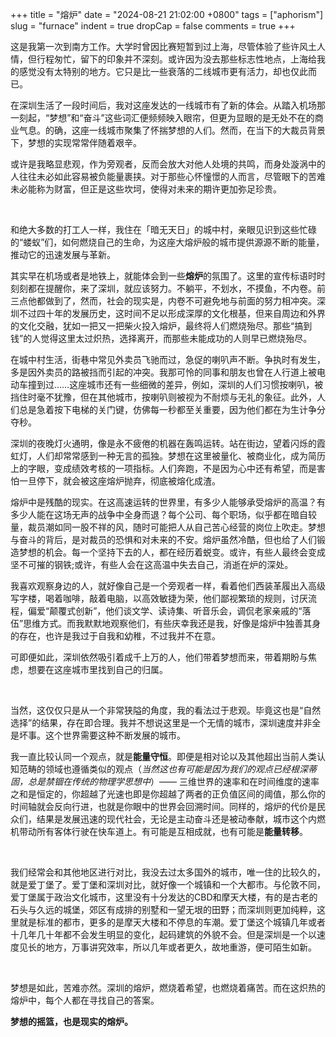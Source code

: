 +++
title = "熔炉"
date = "2024-08-21 21:02:00 +0800"
tags = ["aphorism"]
slug = "furnace"
indent = true
dropCap = false
comments = true
+++

<!-- [^1]![1921.jpg](/images/1921.jpg) -->

这是我第一次到南方工作。大学时曾因比赛短暂到过上海，尽管体验了些许风土人情，但行程匆忙，留下的印象并不深刻。或许因为没去那些标志性地点，上海给我的感觉没有太特别的地方。它只是比一些衰落的二线城市更有活力，却也仅此而已。 

在深圳生活了一段时间后，我对这座发达的一线城市有了新的体会。从踏入机场那一刻起，“梦想”和“奋斗”这些词汇便频频映入眼帘，但更为显眼的是无处不在的商业气息。的确，这座一线城市聚集了怀揣梦想的人们。然而，在当下的大裁员背景下，梦想的实现常常伴随着艰辛。

或许是我略显悲观，作为旁观者，反而会放大对他人处境的共鸣，而身处漩涡中的人往往未必如此容易被负能量裹挟。对于那些心怀憧憬的人而言，尽管眼下的苦难未必能称为财富，但正是这些坎坷，使得对未来的期许更加弥足珍贵。

</br>

和绝大多数的打工人一样，我住在「暗无天日」的城中村，亲眼见识到这些忙碌的“蝼蚁”们，如何燃烧自己的生命，为这座大熔炉般的城市提供源源不断的能量，推动它的迅速发展与革新。

其实早在机场或者是地铁上，就能体会到一些**熔炉**的氛围了。这里的宣传标语时时刻刻都在提醒你，来了深圳，就应该努力。不躺平，不划水，不摸鱼，不内卷。前三点他都做到了，然而，社会的现实是，内卷不可避免地与前面的努力相冲突。深圳不过四十年的发展历史，这时间不足以形成深厚的文化根基，但来自周边和外界的文化交融，犹如一把又一把柴火投入熔炉，最终将人们燃烧殆尽。那些“搞到钱”的人觉得这里太过炽热，选择离开，而那些未能成功的人则早已燃烧殆尽。

在城中村生活，街巷中常见外卖员飞驰而过，急促的喇叭声不断。争执时有发生，多是因外卖员的路被挡而引起的冲突。我那可怜的同事和朋友也曾在人行道上被电动车撞到过……这座城市还有一些细微的差异，例如，深圳的人们习惯按喇叭，被挡住时毫不犹豫，但在其他城市，按喇叭则被视为不耐烦与无礼的象征。此外，人们总是急着按下电梯的关门键，仿佛每一秒都至关重要，因为他们都在为生计争分夺秒。

深圳的夜晚灯火通明，像是永不疲倦的机器在轰鸣运转。站在街边，望着闪烁的霞虹灯，人们却常常感到一种无言的孤独。梦想在这里被量化、被商业化，成为简历上的字眼，变成绩效考核的一项指标。人们奔跑，不是因为心中还有希望，而是害怕一旦停下，就会被这座熔炉抛弃，彻底被熔化成渣。

熔炉中是残酷的现实。在这高速运转的世界里，有多少人能够承受熔炉的高温？有多少人能在这场无声的战争中全身而退？每个公司、每个职场，似乎都在暗自较量，裁员潮如同一股不祥的风，随时可能把人从自己苦心经营的岗位上吹走。梦想与奋斗的背后，是对裁员的恐惧和对未来的不安。熔炉虽然冷酷，但也给了人们锻造梦想的机会。每一个坚持下去的人，都在经历着蜕变。或许，有些人最终会变成坚不可摧的钢铁;或许，有些人会在这高温中失去自己，消逝在炉的深处。

我喜欢观察身边的人，就好像自己是一个旁观者一样，看着他们西装革履出入高级写字楼，喝着咖啡，敲着电脑，以高效敏捷为荣，他们鄙视繁琐的规则，讨厌流程，偏爱“颠覆式创新”，他们谈文学、读诗集、听音乐会，调侃老家亲戚的“落伍”思维方式。而我默默地观察他们，有些庆幸我还是我，好像是熔炉中独善其身的存在，也许是我过于自我和幼稚，不过我并不在意。  

可即便如此，深圳依然吸引着成千上万的人，他们带着梦想而来，带着期盼与焦虑，想要在这座城市里找到自己的归属。

</br>

当然，这仅仅只是从一个非常狭隘的角度，我的看法过于悲观。毕竟这也是“自然选择”的结果，存在即合理。我并不想说这里是一个无情的城市，深圳速度并非全是坏事。这个世界需要这种不断发展的城市。

我一直比较认同一个观点，就是**能量守恒**。即便是相对论以及其他超出当前人类认知范畴的领域也遵循类似的观点（*当然这也有可能是因为我们的观点已经根深蒂固，总是禁锢在传统的物理学思想中*）—— 三维世界的速率和在时间维度的速率之和是恒定的，你超越了光速也即是你超越了两者的正负值区间的阈值，那么你的时间轴就会反向行进，也就是你眼中的世界会回溯时间。同样的，熔炉的代价是民众们，结果是发展迅速的现代社会，无论是主动奋斗还是被动奉献，城市这个内燃机带动所有客体行驶在快车道上。有可能是互相成就，也有可能是**能量转移**。

</br>

我们经常会和其他地区进行对比，我没去过太多国外的城市，唯一住的比较久的，就是爱丁堡了。爱丁堡和深圳对比，就好像一个城镇和一个大都市。与伦敦不同，爱丁堡属于政治文化城市，这里没有十分发达的CBD和摩天大楼，有的是古老的石头与久远的城堡，郊区有成排的别墅和一望无垠的田野；而深圳则更加纯粹，这里就是标准的都市，更多的是摩天大楼和不停息的车潮。爱丁堡这个城镇几年或者十几年几十年都不会发生明显的变化，起码建筑的外貌不会。但是深圳是一个以速度见长的地方，万事讲究效率，所以几年或者更久，故地重游，便可陌生如新。

</br>

梦想是如此，苦难亦然。深圳的熔炉，燃烧着希望，也燃烧着痛苦。而在这炽热的熔炉中，每个人都在寻找自己的答案。

**梦想的摇篮，也是现实的熔炉。**